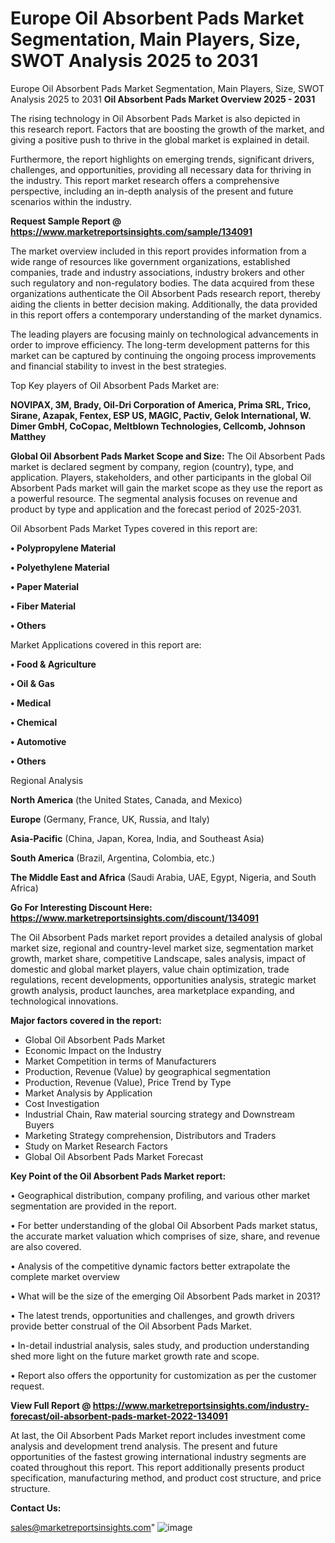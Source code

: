 # Europe Oil Absorbent Pads Market Segmentation, Main Players, Size, SWOT Analysis 2025 to 2031
Europe Oil Absorbent Pads Market Segmentation, Main Players, Size, SWOT Analysis 2025 to 2031
<Strong> Oil Absorbent Pads Market Overview 2025 - 2031</strong>

The rising technology in Oil Absorbent Pads Market is also depicted in this research report. Factors that are boosting the growth of the market, and giving a positive push to thrive in the global market is explained in detail.

Furthermore, the report highlights on emerging trends, significant drivers, challenges, and opportunities, providing all necessary data for thriving in the industry. This report market research offers a comprehensive perspective, including an in-depth analysis of the present and future scenarios within the industry.

<strong>Request Sample Report @ <a href=https://www.marketreportsinsights.com/sample/134091>https://www.marketreportsinsights.com/sample/134091</a></strong>

The market overview included in this report provides information from a wide range of resources like government organizations, established companies, trade and industry associations, industry brokers and other such regulatory and non-regulatory bodies. The data acquired from these organizations authenticate the Oil Absorbent Pads research report, thereby aiding the clients in better decision making. Additionally, the data provided in this report offers a contemporary understanding of the market dynamics.

The leading players are focusing mainly on technological advancements in order to improve efficiency. The long-term development patterns for this market can be captured by continuing the ongoing process improvements and financial stability to invest in the best strategies.

Top Key players of Oil Absorbent Pads Market are:

<strong>NOVIPAX, 3M, Brady, Oil-Dri Corporation of America, Prima SRL, Trico, Sirane, Azapak, Fentex, ESP US, MAGIC, Pactiv, Gelok International, W. Dimer GmbH, CoCopac, Meltblown Technologies, Cellcomb, Johnson Matthey</strong>

<strong><b>Global Oil Absorbent Pads Market Scope and Size:</b></strong>
The Oil Absorbent Pads market is declared segment by company, region (country), type, and application. Players, stakeholders, and other participants in the global Oil Absorbent Pads market will gain the market scope as they use the report as a powerful resource. The segmental analysis focuses on revenue and product by type and application and the forecast period of 2025-2031.

Oil Absorbent Pads Market Types covered in this report are:

<strong>• Polypropylene Material

• Polyethylene Material

• Paper Material

• Fiber Material

• Others</strong>

Market Applications covered in this report are:

<strong>• Food & Agriculture

• Oil & Gas

• Medical

• Chemical

• Automotive

• Others</strong> 

Regional Analysis

<strong>North America</strong> (the United States, Canada, and Mexico)

<strong>Europe</strong> (Germany, France, UK, Russia, and Italy)

<strong>Asia-Pacific</strong> (China, Japan, Korea, India, and Southeast Asia)

<strong>South America</strong> (Brazil, Argentina, Colombia, etc.)

<strong>The Middle East and Africa</strong> (Saudi Arabia, UAE, Egypt, Nigeria, and South Africa)

<strong>Go For Interesting Discount Here: <a href=https://www.marketreportsinsights.com/discount/134091>https://www.marketreportsinsights.com/discount/134091</a></strong>

The Oil Absorbent Pads market report provides a detailed analysis of global market size, regional and country-level market size, segmentation market growth, market share, competitive Landscape, sales analysis, impact of domestic and global market players, value chain optimization, trade regulations, recent developments, opportunities analysis, strategic market growth analysis, product launches, area marketplace expanding, and technological innovations.

<strong><b>Major factors covered in the report:</b></strong>
<ul>
  <li>Global Oil Absorbent Pads Market </li>
  <li>Economic Impact on the Industry</li>
  <li>Market Competition in terms of Manufacturers</li>
  <li>Production, Revenue (Value) by geographical segmentation</li>
  <li>Production, Revenue (Value), Price Trend by Type</li>
  <li>Market Analysis by Application</li>
  <li>Cost Investigation</li>
  <li>Industrial Chain, Raw material sourcing strategy and Downstream Buyers</li>
  <li>Marketing Strategy comprehension, Distributors and Traders</li>
  <li>Study on Market Research Factors</li>
  <li>Global Oil Absorbent Pads Market Forecast</li>
</ul>

<strong><b>Key Point of the Oil Absorbent Pads Market report:</b></strong>

• Geographical distribution, company profiling, and various other market segmentation are provided in the report.

• For better understanding of the global Oil Absorbent Pads market status, the accurate market valuation which comprises of size, share, and revenue are also covered.

• Analysis of the competitive dynamic factors better extrapolate the complete market overview

• What will be the size of the emerging Oil Absorbent Pads market in 2031?

• The latest trends, opportunities and challenges, and growth drivers provide better construal of the Oil Absorbent Pads Market.

• In-detail industrial analysis, sales study, and production understanding shed more light on the future market growth rate and scope.

• Report also offers the opportunity for customization as per the customer request.

<strong><b>View Full Report @ <a href=https://www.marketreportsinsights.com/industry-forecast/oil-absorbent-pads-market-2022-134091>https://www.marketreportsinsights.com/industry-forecast/oil-absorbent-pads-market-2022-134091</a></b></strong>


At last, the Oil Absorbent Pads Market report includes investment come analysis and development trend analysis. The present and future opportunities of the fastest growing international industry segments are coated throughout this report. This report additionally presents product specification, manufacturing method, and product cost structure, and price structure.

<strong>Contact Us:</strong>

sales@marketreportsinsights.com"
![image](https://github.com/user-attachments/assets/95f4f4c7-060d-4970-961b-c4f79d73c806)
